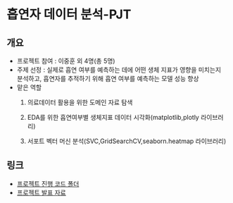 # 흡연자 데이터 분석-PJT

## 개요
- 프로젝트 참여 : 이중훈 외 4명(총 5명)
- 주제 선정 : 실제로 흡연 여부를 예측하는 데에 어떤 생체 지표가 영향을 미치는지 분석하고, 흡연자를 추적하기 위해 흡연 여부를 예측하는 모델 성능 향상
- 맡은 역할
    1. 의료데이터 활용을 위한 도메인 자료 탐색  

    2. EDA를 위한 흡연여부별 생체지표 데이터 시각화(matplotlib,plotly 라이브러리)
   
    3. 서포트 벡터 머신 분석(SVC,GridSearchCV,seaborn.heatmap 라이브러리)

## 링크
- [프로젝트 진행 코드 폴더](https://github.com/JungHunL22/Smoking-ML-PJT/tree/master/%EC%A7%84%ED%96%89%EC%BD%94%EB%93%9C)
- [프로젝트 발표 자료](https://github.com/JungHunL22/Smoking-ML-PJT/blob/master/%EB%B0%9C%ED%91%9C%EC%9E%90%EB%A3%8C.pdf)